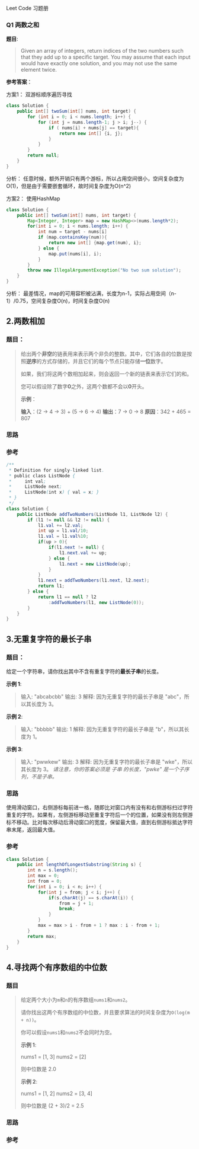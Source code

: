Leet Code 习题册

### Q1 两数之和

**题目**:

> Given an array of integers, return indices of the two numbers such that they add up to a specific target.
> You may assume that each input would have exactly one solution, and you may not use the same element twice.

**参考答案**：

方案1： 双游标顺序遍历寻找

```java
class Solution {
    public int[] twoSum(int[] nums, int target) {
        for (int i = 0; i < nums.length; i++) {
            for (int j = nums.length-1; j > i; j--) {
                if ( nums[i] + nums[j] == target){
                    return new int[] {i, j};
                }
            }
        }
        return null;
    }
}
```

分析： 任意时候，额外开销只有两个游标，所以占用空间很小，空间复杂度为O(1)，但是由于需要嵌套循环，故时间复杂度为O(n^2)

方案2： 使用HashMap

```java
class Solution {
    public int[] twoSum(int[] nums, int target) {
        Map<Integer, Integer> map = new HashMap<>(nums.length*2);
        for(int i = 0; i < nums.length; i++) {
            int num = target - nums[i]
            if (map.containsKey(num)){
                return new int[] {map.get(num), i};
            } else {
                map.put(nums[i], i);
            }
        }
        throw new IllegalArgumentException("No two sum solution");
    }
}
```

分析： 最差情况，map的可用容积被沾满，长度为n-1，实际占用空间（n-1）/0.75，空间复杂度O(n)，时间复杂度O(n)


## 2.两数相加

### 题目：

>给出两个**非空**的链表用来表示两个非负的整数。其中，它们各自的位数是按照**逆序**的方式存储的，并且它们的每个节点只能存储**一位**数字。
>
>如果，我们将这两个数相加起来，则会返回一个新的链表来表示它们的和。
>
>您可以假设除了数字**0**之外，这两个数都不会以**0**开头。
>
>**示例**：
>
>**输入**：(2 -> 4 -> 3) + (5 -> 6 -> 4)
>**输出**：7 -> 0 -> 8
>**原因**：342 + 465 = 807

### 思路

### 参考

```java
/**
 * Definition for singly-linked list.
 * public class ListNode {
 *     int val;
 *     ListNode next;
 *     ListNode(int x) { val = x; }
 * }
 */
class Solution {
    public ListNode addTwoNumbers(ListNode l1, ListNode l2) {
        if (l1 != null && l2 != null) {
            l1.val += l2.val;
            int up = l1.val/10;
            l1.val = l1.val%10;
            if(up > 0){
                if(l1.next != null) {
                    l1.next.val += up;
                } else {
                    l1.next = new ListNode(up);
                }
            }
            l1.next = addTwoNumbers(l1.next, l2.next);
            return l1;
        } else {
            return l1 == null ? l2
                :addTwoNumbers(l1, new ListNode(0));
        }
    }
}
```

## 3.无重复字符的最长子串

### 题目：

给定一个字符串，请你找出其中不含有重复字符的**最长子串**的长度。

**示例 1**:

> 输入: "abcabcbb"
> 输出: 3
> 解释: 因为无重复字符的最长子串是 "abc"，所以其长度为 3。

**示例 2**:

> 输入: "bbbbb"
> 输出: 1
> 解释: 因为无重复字符的最长子串是 "b"，所以其长度为 1。

**示例 3**:

> 输入: "pwwkew"
> 输出: 3
> 解释: 因为无重复字符的最长子串是 "wke"，所以其长度为 3。
> *请注意，你的答案必须是 子串 的长度，"pwke" 是一个子序列，不是子串。*

### 思路

使用滑动窗口，右侧游标每前进一格，随即比对窗口内有没有和右侧游标扫过字符重复的字符。如果有，左侧游标移动至重复字符后一个的位置，如果没有则左侧游标不移动。比对每次移动后滑动窗口的宽度，保留最大值，直到右侧游标抵达字符串末尾，返回最大值。

### 参考

```java
class Solution {
    public int lengthOfLongestSubstring(String s) {
        int n = s.length();
        int max = 0;
        int from = 0;
        for(int i = 0; i < n; i++) {
            for(int j = from; j < i; j++) {
                if(s.charAt(j) == s.charAt(i)) {
                    from = j + 1;
                    break;
                }
            }
            max = max > i - from + 1 ? max : i - from + 1;
        }
        return max;
    }
}
```

## 4.寻找两个有序数组的中位数

### 题目

> 给定两个大小为`m`和`n`的有序数组`nums1`和`nums2`。
>
> 请你找出这两个有序数组的中位数，并且要求算法的时间复杂度为`O(log(m + n))`。
>
> 你可以假设`nums1`和`nums2`不会同时为空。
>
> **示例 1**:
>
> nums1 = [1, 3]
> nums2 = [2]
>
> 则中位数是 2.0
>
> **示例 2**:
>
> nums1 = [1, 2]
> nums2 = [3, 4]
>
> 则中位数是 (2 + 3)/2 = 2.5

### 思路

### 参考


